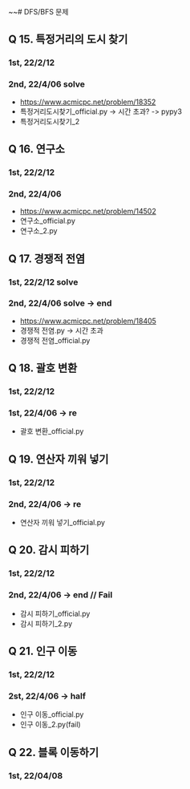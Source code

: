 ~~# DFS/BFS 문제

## Q 15. 특정거리의 도시 찾기
### 1st, 22/2/12
### 2nd, 22/4/06 solve

- https://www.acmicpc.net/problem/18352
- 특정거리도시찾기_official.py -> 시간 초과? -> pypy3
- 특정거리도시찾기_2 

## Q 16. 연구소
### 1st, 22/2/12
### 2nd, 22/4/06

- https://www.acmicpc.net/problem/14502
- 연구소_official.py
- 연구소_2.py

## Q 17. 경쟁적 전염
### 1st, 22/2/12 solve
### 2nd, 22/4/06 solve -> end

- https://www.acmicpc.net/problem/18405
- 경쟁적 전염.py -> 시간 초과
- 경쟁적 전염_official.py

## Q 18. 괄호 변환
### 1st, 22/2/12
### 1st, 22/4/06 -> re

 - 괄호 변환_official.py

## Q 19. 연산자 끼워 넣기
### 1st, 22/2/12
### 2nd, 22/4/06 -> re

 - 연산자 끼워 넣기_official.py

## Q 20. 감시 피하기
### 1st, 22/2/12
### 2nd, 22/4/06 -> end // Fail

 - 감시 피하기_official.py
 - 감시 피하기_2.py

## Q 21. 인구 이동
### 1st, 22/2/12
### 2st, 22/4/06 -> half

 - 인구 이동_official.py
 - 인구 이동_2.py(fail)

## Q 22. 블록 이동하기
### 1st, 22/04/08 